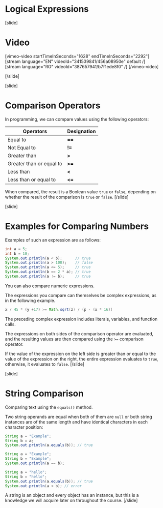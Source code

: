 # Logical Expressions

[slide]
# Video

[vimeo-video startTimeInSeconds="1628" endTimeInSeconds="2292"]
[stream language="EN" videoId="341539841/456a08950e" default /]
[stream language="RO" videoId="387657941/b7f1ede8f0"  /]
[/vimeo-video]

[/slide]

[slide]
# Comparison Operators
In programming, we can compare values using the following operators:

|Operators|Designation|
|---------|-----------|
| Equal to |   **==** |
| Not Equal to |   **!=** |
| Greater than |   **>** |
| Greater than or equal to |   **>=** |
| Less than |   **<** |
| Less than or equal to |   **<=** |

When compared, the result is a Boolean value `true` or `false`, depending on whether the result of the comparison is `true` or `false`.
[/slide]

[slide]
# Examples for Comparing Numbers
Examples of such an expression are as follows:
```java live
int a = 5;
int b = 10;
System.out.println(a < b);      // true
System.out.println(a > 100);    // false
System.out.println(a <= 5);     // true
System.out.println(b == 2 * a); // true
System.out.println(a != b);     // true
```

You can also compare numeric expressions. 

The expressions you compare can themselves be complex expressions, as in the following example.

```java
x / 45 * (y +17) >= Math.sqrt(z) / (p - (x * 16))
```

The preceding complex expression includes literals, variables, and function calls. 

The expressions on both sides of the comparison operator are evaluated, and the resulting values are then compared using the `>=` comparison operator. 

If the value of the expression on the left side is greater than or equal to the value of the expression on the right, the entire expression evaluates to `true`, otherwise, it evaluates to `false`.
[/slide]

[slide]
# String Comparison
Comparing text using the `equals()` method.

Two string operands are equal when both of them are `null` or both string instances are of the same length and have identical characters in each character position:
```java live
String a = "Examplе";
String b = a;
System.out.println(a.equals(b)); // true
```

```java live
String a = "Examplе";
String b = "Examplе";
System.out.println(a == b);
```

```java live
String a = "hello";
String b = "hello";
System.out.println(a.equals(b)); // true
System.out.println(a < b); // error
```
A string is an object and every object has an instance, but this is a knowledge we will acquire later on throughout the course.
[/slide]